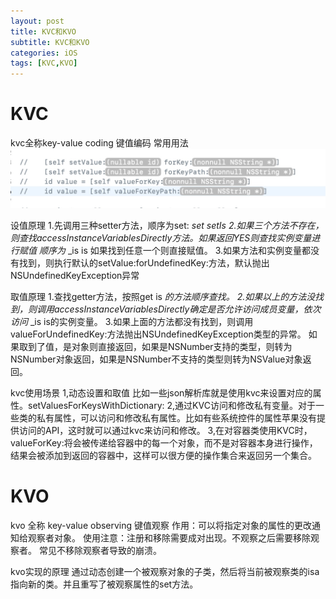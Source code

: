 ```yaml
---
layout: post
title: KVC和KVO
subtitle: KVC和KVO
categories: iOS
tags: [KVC,KVO]
---
```

# KVC
kvc全称key-value coding 键值编码
常用用法
![IMAGE](/assets/images/resources/4595F05EF41AE72FFA7DE843D50970CE.jpg)

设值原理
1.先调用三种setter方法，顺序为set<Key>:  _set<Key>  setIs<Key>
2.如果三个方法不存在，则查找accessInstanceVariablesDirectly方法。如果返回YES则查找实例变量进行赋值 顺序为_<key>  _is<Key> <key> is<Key> 如果找到任意一个则直接赋值。
3.如果方法和实例变量都没有找到，则执行默认的setValue:forUndefinedKey:方法，默认抛出NSUndefinedKeyException异常

取值原理
1.查找getter方法，按照get<Key> <key> is<Key>  _<key>的方法顺序查找。
2.如果以上的方法没找到，则调用accessInstanceVariablesDirectly确定是否允许访问成员变量，依次访问_<key>  _is<key>  <key> is<Key>的实例变量。
3.如果上面的方法都没有找到，则调用valueForUndefinedKey:方法抛出NSUndefinedKeyException类型的异常。
如果取到了值，是对象则直接返回，如果是NSNumber支持的类型，则转为NSNumber对象返回，如果是NSNumber不支持的类型则转为NSValue对象返回。

kvc使用场景
1,动态设置和取值 比如一些json解析库就是使用kvc来设置对应的属性。setValuesForKeysWithDictionary:
2,通过KVC访问和修改私有变量。对于一些类的私有属性，可以访问和修改私有属性。比如有些系统控件的属性苹果没有提供访问的API，这时就可以通过kvc来访问和修改。
3,在对容器类使用KVC时，valueForKey:将会被传递给容器中的每一个对象，而不是对容器本身进行操作，结果会被添加到返回的容器中，这样可以很方便的操作集合来返回另一个集合。

# KVO
kvo 全称 key-value observing 键值观察
作用：可以将指定对象的属性的更改通知给观察者对象。
使用注意：注册和移除需要成对出现。不观察之后需要移除观察者。
常见不移除观察者导致的崩溃。

kvo实现的原理 通过动态创建一个被观察对象的子类，然后将当前被观察类的isa指向新的类。并且重写了被观察属性的set方法。
